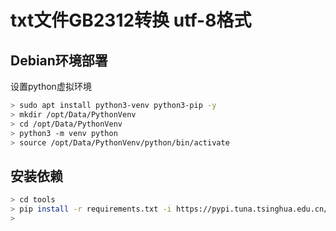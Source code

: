 
# txt文件GB2312转换 utf-8格式

## Debian环境部署

设置python虚拟环境
```bash
> sudo apt install python3-venv python3-pip -y
> mkdir /opt/Data/PythonVenv
> cd /opt/Data/PythonVenv
> python3 -m venv python
> source /opt/Data/PythonVenv/python/bin/activate
```

## 安装依赖
```bash
> cd tools
> pip install -r requirements.txt -i https://pypi.tuna.tsinghua.edu.cn/simple
>
```
